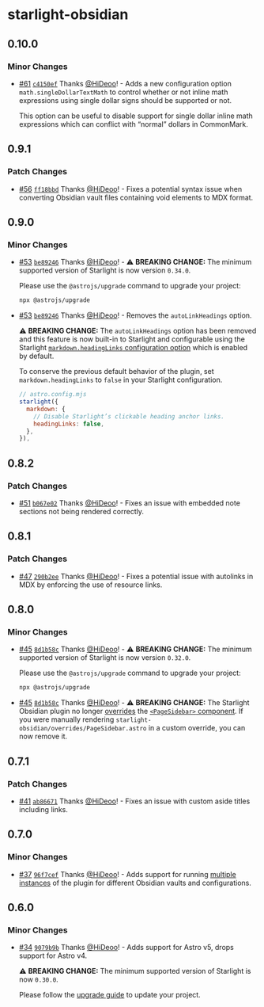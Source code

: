 # starlight-obsidian

## 0.10.0

### Minor Changes

- [#61](https://github.com/HiDeoo/starlight-obsidian/pull/61) [`c4150ef`](https://github.com/HiDeoo/starlight-obsidian/commit/c4150ef713e327f218c5ee0023ba3831e51cfccd) Thanks [@HiDeoo](https://github.com/HiDeoo)! - Adds a new configuration option `math.singleDollarTextMath` to control whether or not inline math expressions using single dollar signs should be supported or not.

  This option can be useful to disable support for single dollar inline math expressions which can conflict with “normal” dollars in CommonMark.

## 0.9.1

### Patch Changes

- [#56](https://github.com/HiDeoo/starlight-obsidian/pull/56) [`ff18bbd`](https://github.com/HiDeoo/starlight-obsidian/commit/ff18bbd6b2614e5e817fdca2005825ea1841e0a0) Thanks [@HiDeoo](https://github.com/HiDeoo)! - Fixes a potential syntax issue when converting Obsidian vault files containing void elements to MDX format.

## 0.9.0

### Minor Changes

- [#53](https://github.com/HiDeoo/starlight-obsidian/pull/53) [`be89246`](https://github.com/HiDeoo/starlight-obsidian/commit/be8924661655c041a7339d040c4518e74e39defb) Thanks [@HiDeoo](https://github.com/HiDeoo)! - ⚠️ **BREAKING CHANGE:** The minimum supported version of Starlight is now version `0.34.0`.

  Please use the `@astrojs/upgrade` command to upgrade your project:

  ```sh
  npx @astrojs/upgrade
  ```

- [#53](https://github.com/HiDeoo/starlight-obsidian/pull/53) [`be89246`](https://github.com/HiDeoo/starlight-obsidian/commit/be8924661655c041a7339d040c4518e74e39defb) Thanks [@HiDeoo](https://github.com/HiDeoo)! - Removes the `autoLinkHeadings` option.

  ⚠️ **BREAKING CHANGE:** The `autoLinkHeadings` option has been removed and this feature is now built-in to Starlight and configurable using the Starlight [`markdown.headingLinks` configuration option](https://starlight.astro.build/reference/configuration/#headinglinks) which is enabled by default.

  To conserve the previous default behavior of the plugin, set `markdown.headingLinks` to `false` in your Starlight configuration.

  ```js
  // astro.config.mjs
  starlight({
    markdown: {
      // Disable Starlight’s clickable heading anchor links.
      headingLinks: false,
    },
  }),
  ```

## 0.8.2

### Patch Changes

- [#51](https://github.com/HiDeoo/starlight-obsidian/pull/51) [`b067e02`](https://github.com/HiDeoo/starlight-obsidian/commit/b067e026613abe8aaed9b3de673a5ae93e70525e) Thanks [@HiDeoo](https://github.com/HiDeoo)! - Fixes an issue with embedded note sections not being rendered correctly.

## 0.8.1

### Patch Changes

- [#47](https://github.com/HiDeoo/starlight-obsidian/pull/47) [`290b2ee`](https://github.com/HiDeoo/starlight-obsidian/commit/290b2ee81556be17dbd5ba01854696b6e6c540a2) Thanks [@HiDeoo](https://github.com/HiDeoo)! - Fixes a potential issue with autolinks in MDX by enforcing the use of resource links.

## 0.8.0

### Minor Changes

- [#45](https://github.com/HiDeoo/starlight-obsidian/pull/45) [`8d1b58c`](https://github.com/HiDeoo/starlight-obsidian/commit/8d1b58cc761ccf380f1dfad25f9b784a7ae4f6bf) Thanks [@HiDeoo](https://github.com/HiDeoo)! - ⚠️ **BREAKING CHANGE:** The minimum supported version of Starlight is now version `0.32.0`.

  Please use the `@astrojs/upgrade` command to upgrade your project:

  ```sh
  npx @astrojs/upgrade
  ```

- [#45](https://github.com/HiDeoo/starlight-obsidian/pull/45) [`8d1b58c`](https://github.com/HiDeoo/starlight-obsidian/commit/8d1b58cc761ccf380f1dfad25f9b784a7ae4f6bf) Thanks [@HiDeoo](https://github.com/HiDeoo)! - ⚠️ **BREAKING CHANGE:** The Starlight Obsidian plugin no longer [overrides](https://starlight.astro.build/guides/overriding-components/) the [`<PageSidebar>` component](https://starlight.astro.build/reference/overrides/#pagesidebar). If you were manually rendering `starlight-obsidian/overrides/PageSidebar.astro` in a custom override, you can now remove it.

## 0.7.1

### Patch Changes

- [#41](https://github.com/HiDeoo/starlight-obsidian/pull/41) [`ab86671`](https://github.com/HiDeoo/starlight-obsidian/commit/ab8667139930cad8322ed494a760547e896e7a27) Thanks [@HiDeoo](https://github.com/HiDeoo)! - Fixes an issue with custom aside titles including links.

## 0.7.0

### Minor Changes

- [#37](https://github.com/HiDeoo/starlight-obsidian/pull/37) [`96f7cef`](https://github.com/HiDeoo/starlight-obsidian/commit/96f7cef43c4a08923c24221fbfb95b4ef840779f) Thanks [@HiDeoo](https://github.com/HiDeoo)! - Adds support for running [multiple instances](https://starlight-obsidian.vercel.app/guides/multiple-instances/) of the plugin for different Obsidian vaults and configurations.

## 0.6.0

### Minor Changes

- [#34](https://github.com/HiDeoo/starlight-obsidian/pull/34) [`9079b9b`](https://github.com/HiDeoo/starlight-obsidian/commit/9079b9be67eb2efd68a3d8906068263657629974) Thanks [@HiDeoo](https://github.com/HiDeoo)! - Adds support for Astro v5, drops support for Astro v4.

  ⚠️ **BREAKING CHANGE:** The minimum supported version of Starlight is now `0.30.0`.

  Please follow the [upgrade guide](https://github.com/withastro/starlight/releases/tag/%40astrojs/starlight%400.30.0) to update your project.
